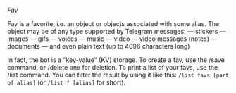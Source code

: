 *Fav*

Fav is a favorite, i.e. an object or objects associated with some alias. The object may be of any type supported by Telegram messages:
— stickers
— images
— gifs
— voices
— music
— video
— video messages (notes)
— documents
— and even plain text (up to 4096 characters long)

In fact, the bot is a "key-value" (KV) storage. To create a fav, use the /save command, or /delete one for deletion. To print a list of your favs, use the /list command. You can filter the result by using it like this: `/list favs [part of alias]` (or `/list f [alias]` for short).
